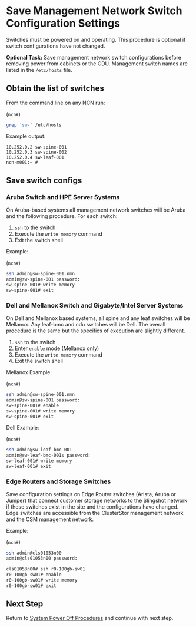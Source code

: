 # Save Management Network Switch Configuration Settings

Switches must be powered on and operating. This procedure is optional if switch configurations have not changed.

**Optional Task:** Save management network switch configurations before removing power from cabinets or the CDU. Management switch names are listed in the `/etc/hosts` file.

## Obtain the list of switches

From the command line on any NCN run:

(`ncn#`)
```bash
grep 'sw-' /etc/hosts
```

Example output:

```
10.252.0.2 sw-spine-001
10.252.0.3 sw-spine-002
10.252.0.4 sw-leaf-001
ncn-m001:~ #
```

## Save switch configs

### Aruba Switch and HPE Server Systems

On Aruba-based systems all management network switches will be Aruba and the following procedure.
For each switch:

1. `ssh` to the switch
1. Execute the `write memory` command
1. Exit the switch shell

Example:

 (`ncn#`)
 ```bash
 ssh admin@sw-spine-001.nmn
 admin@sw-spine-001 password:
 sw-spine-001# write memory
 sw-spine-001# exit
 ```

### Dell and Mellanox Switch and Gigabyte/Intel Server Systems

On Dell and Mellanox based systems, all spine and any leaf switches will be Mellanox. Any leaf-bmc and cdu switches will be Dell. The overall procedure is the same but the specifics of execution are slightly different.

1. `ssh` to the switch
1. Enter `enable` mode (Mellanox only)
1. Execute the `write memory` command
1. Exit the switch shell

Mellanox Example:

 (`ncn#`)
 ```bash
 ssh admin@sw-spine-001.nmn
 admin@sw-spine-001 password:
 sw-spine-001# enable
 sw-spine-001# write memory
 sw-spine-001# exit
 ```

Dell Example:

 (`ncn#`)
 ```bash
 ssh admin@sw-leaf-bmc-001
 admin@sw-leaf-bmc-001s password:
 sw-leaf-001# write memory
 sw-leaf-001# exit
 ```

### Edge Routers and Storage Switches

Save configuration settings on Edge Router switches (Arista, Aruba or Juniper) that connect customer storage networks to the Slingshot network if these switches exist in the site and the configurations have changed.
Edge switches are accessible from the ClusterStor management network and the CSM management network.

Example:

 (`ncn#`)
 ```bash
 ssh admin@cls01053n00
 admin@cls01053n00 password:

 cls01053n00# ssh r0-100gb-sw01
 r0-100gb-sw01# enable
 r0-100gb-sw01# write memory
 r0-100gb-sw01# exit
 ```

## Next Step

Return to [System Power Off Procedures](System_Power_Off_Procedures.md) and continue with next step.
